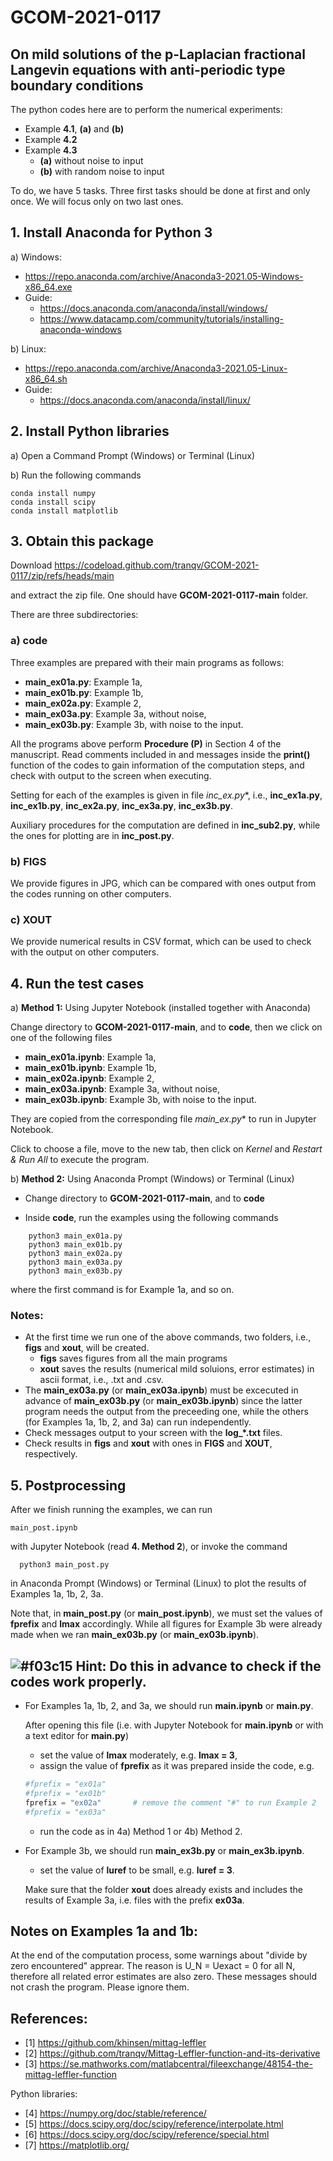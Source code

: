 # GCOM-2021-0117

## **On mild solutions of the p-Laplacian fractional Langevin equations with anti-periodic type boundary conditions**

The python codes here are to perform the numerical experiments:

+ Example **4.1**, **(a)** and **(b)** 
+ Example **4.2**
+ Example **4.3** 
  + **(a)** without noise to input
  + **(b)** with random noise to input 

To do, we have 5 tasks. Three first tasks should be done at first and only once. We will focus only on two last ones. 

## **1. Install Anaconda for Python 3** 

  a) Windows: 
  
  + https://repo.anaconda.com/archive/Anaconda3-2021.05-Windows-x86_64.exe
  + Guide: 
      + https://docs.anaconda.com/anaconda/install/windows/
      + https://www.datacamp.com/community/tutorials/installing-anaconda-windows

  b) Linux: 
  + https://repo.anaconda.com/archive/Anaconda3-2021.05-Linux-x86_64.sh
  + Guide:     
    + https://docs.anaconda.com/anaconda/install/linux/

## **2. Install Python libraries**

  a) Open a Command Prompt (Windows) or Terminal (Linux)
  
  b) Run the following commands
  
    conda install numpy
    conda install scipy
    conda install matplotlib

## **3. Obtain this package**

  Download https://codeload.github.com/tranqv/GCOM-2021-0117/zip/refs/heads/main
  
  and extract the zip file. One should have **GCOM-2021-0117-main** folder. 
  
  There are three subdirectories: 
  
###  a) **code**
    
  Three examples are prepared with their main programs as follows:
     
  + **main_ex01a.py**:  Example 1a,  
  + **main_ex01b.py**:  Example 1b, 
  + **main_ex02a.py**:  Example 2,  
  + **main_ex03a.py**:  Example 3a, without noise,
  + **main_ex03b.py**:  Example 3b, with noise to the input. 

  All the programs above perform **Procedure (P)** in Section 4 of the manuscript. Read comments included in and messages inside the **print()** function of the codes to gain information of the computation steps, and check with output to the screen when executing.
  
  Setting for each of the examples is given in file **inc_ex*.py**, i.e., **inc_ex1a.py**, **inc_ex1b.py**, **inc_ex2a.py**, **inc_ex3a.py**, **inc_ex3b.py**.
  
  Auxiliary procedures for the computation are defined in **inc_sub2.py**, while the ones for plotting are in **inc_post.py**.
  
###  b) **FIGS**

  We provide figures in JPG, which can be compared with ones output from the codes running on other computers.
  
###  c) **XOUT**

  We provide numerical results in CSV format, which can be used to check with the output on other computers.
 
  ## **4. Run the test cases**
  
  a) **Method 1:** Using Jupyter Notebook (installed together with Anaconda)
  
  Change directory to **GCOM-2021-0117-main**, and to **code**, then we click on one of the following files
  
  + **main_ex01a.ipynb**:  Example 1a,  
  + **main_ex01b.ipynb**:  Example 1b, 
  + **main_ex02a.ipynb**:  Example 2,  
  + **main_ex03a.ipynb**:  Example 3a, without noise,
  + **main_ex03b.ipynb**:  Example 3b, with noise to the input. 

  They are copied from the corresponding file **main_ex*.py** to run in Jupyter Notebook.

  Click to choose a file, move to the new tab, then click on _Kernel_ and _Restart & Run All_ to execute the program.

  b) **Method 2:** Using Anaconda Prompt (Windows) or Terminal (Linux)
  
  + Change directory to **GCOM-2021-0117-main**, and to **code**

  + Inside **code**, run the examples using the following commands 
  
  ```
      python3 main_ex01a.py
      python3 main_ex01b.py
      python3 main_ex02a.py
      python3 main_ex03a.py
      python3 main_ex03b.py
  ```
   where the first command is for Example 1a, and so on.

### **Notes:**
  + At the first time we run one of the above commands, two folders, i.e., **figs** and **xout**, will be created.
    + **figs** saves figures from all the main programs
    + **xout** saves the results (numerical mild soluions, error estimates) in ascii format, i.e., .txt and .csv.
  + The **main_ex03a.py** (or **main_ex03a.ipynb**) must be excecuted in advance of **main_ex03b.py** (or **main_ex03b.ipynb**) since the latter program needs the output from the preceeding one, while the others (for Examples 1a, 1b, 2, and 3a) can run independently.
  + Check messages output to your screen with the **log_*.txt** files.
  + Check results in **figs** and **xout** with ones in **FIGS** and **XOUT**, respectively.
      
## **5. Postprocessing**
   
  After we finish running the examples, we can run 
  
    main_post.ipynb
  
  with Jupyter Notebook (read **4. Method 2**), or invoke the command 
  
      python3 main_post.py
      
  in Anaconda Prompt (Windows) or Terminal (Linux) to plot the results of Examples 1a, 1b, 2, 3a. 
  
  Note that, in **main_post.py** (or **main_post.ipynb**), we must set the values of **fprefix** and **lmax** accordingly.
  While all figures for Example 3b were already made when we ran **main_ex03b.py** (or **main_ex03b.ipynb**).
    

  
## ![#f03c15](https://via.placeholder.com/15/f03c15/000000?text=+) **Hint:** Do this in advance to check if the codes work properly.

+ For Examples 1a, 1b, 2, and 3a, we should run **main.ipynb** or **main.py**.

    After opening this file (i.e. with Jupyter Notebook for **main.ipynb** or with a text editor for **main.py**)
    
    + set the value of **lmax** moderately, e.g. **lmax = 3**, 
    + assign the value of **fprefix** as it was prepared inside the code, e.g.
    ```python
    #fprefix = "ex01a"
    #fprefix = "ex01b"
    fprefix = "ex02a"       # remove the comment "#" to run Example 2
    #fprefix = "ex03a"
    ```
    + run the code as in 4a) Method 1 or 4b) Method 2.

+ For Example  3b, we should run **main_ex3b.py** or **main_ex3b.ipynb**.

    + set the value of **luref** to be small, e.g. **luref = 3**.

  Make sure that the folder **xout** does already exists and includes the results of Example 3a, i.e. files with the prefix **ex03a**. 
  
## Notes on Examples 1a and 1b:

  At the end of the computation process, some warnings about "divide by zero encountered" apprear. The reason is U_N = Uexact = 0 for all N, therefore all related error estimates are also zero. These messages should not crash the program. Please ignore them. 

## **References:**

+ [1] https://github.com/khinsen/mittag-leffler
+ [2] https://github.com/tranqv/Mittag-Leffler-function-and-its-derivative
+ [3] https://se.mathworks.com/matlabcentral/fileexchange/48154-the-mittag-leffler-function

Python libraries: 
+ [4] https://numpy.org/doc/stable/reference/
+ [5] https://docs.scipy.org/doc/scipy/reference/interpolate.html 
+ [6] https://docs.scipy.org/doc/scipy/reference/special.html
+ [7] https://matplotlib.org/
